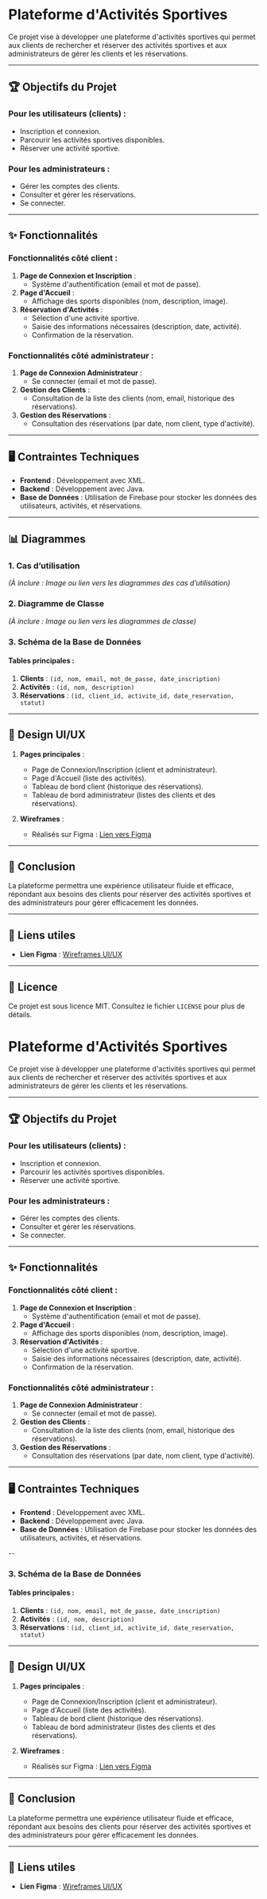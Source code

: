 # Plateforme d'Activités Sportives

Ce projet vise à développer une plateforme d'activités sportives qui permet aux clients de rechercher et réserver des activités sportives et aux administrateurs de gérer les clients et les réservations.

---

## 🏆 Objectifs du Projet

### Pour les utilisateurs (clients) :
- Inscription et connexion.
- Parcourir les activités sportives disponibles.
- Réserver une activité sportive.

### Pour les administrateurs :
- Gérer les comptes des clients.
- Consulter et gérer les réservations.
- Se connecter.

---

## ✨ Fonctionnalités

### Fonctionnalités côté client :
1. **Page de Connexion et Inscription** :
   - Système d'authentification (email et mot de passe).
2. **Page d'Accueil** :
   - Affichage des sports disponibles (nom, description, image).
3. **Réservation d'Activités** :
   - Sélection d'une activité sportive.
   - Saisie des informations nécessaires (description, date, activité).
   - Confirmation de la réservation.

### Fonctionnalités côté administrateur :
1. **Page de Connexion Administrateur** :
   - Se connecter (email et mot de passe).
2. **Gestion des Clients** :
   - Consultation de la liste des clients (nom, email, historique des réservations).
3. **Gestion des Réservations** :
   - Consultation des réservations (par date, nom client, type d'activité).

---

## 🖥️ Contraintes Techniques

- **Frontend** : Développement avec XML.
- **Backend** : Développement avec Java.
- **Base de Données** : Utilisation de Firebase pour stocker les données des utilisateurs, activités, et réservations.

---

## 📊 Diagrammes

### 1. Cas d’utilisation
*(À inclure : Image ou lien vers les diagrammes des cas d’utilisation)*

### 2. Diagramme de Classe
*(À inclure : Image ou lien vers les diagrammes de classe)*

### 3. Schéma de la Base de Données
#### Tables principales :
1. **Clients** : `(id, nom, email, mot_de_passe, date_inscription)`
2. **Activités** : `(id, nom, description)`
3. **Réservations** : `(id, client_id, activite_id, date_reservation, statut)`

---

## 🎨 Design UI/UX

1. **Pages principales** :
   - Page de Connexion/Inscription (client et administrateur).
   - Page d'Accueil (liste des activités).
   - Tableau de bord client (historique des réservations).
   - Tableau de bord administrateur (listes des clients et des réservations).

2. **Wireframes** :
   - Réalisés sur Figma : [Lien vers Figma](https://www.figma.com/design/pvDgcZKNGr8ONnJeCmgQmT/Gestion-Complexe-Sportif-app?node-id=223-3474&t=466QbiwTSsbjgmCS-1)

---

## 🚀 Conclusion

La plateforme permettra une expérience utilisateur fluide et efficace, répondant aux besoins des clients pour réserver des activités sportives et des administrateurs pour gérer efficacement les données.

---

## 🔗 Liens utiles
- **Lien Figma** : [Wireframes UI/UX](https://www.figma.com/design/pvDgcZKNGr8ONnJeCmgQmT/Gestion-Complexe-Sportif-app?node-id=223-3474&t=466QbiwTSsbjgmCS-1)

---

## 📜 Licence
Ce projet est sous licence MIT. Consultez le fichier `LICENSE` pour plus de détails.
# Plateforme d'Activités Sportives

Ce projet vise à développer une plateforme d'activités sportives qui permet aux clients de rechercher et réserver des activités sportives et aux administrateurs de gérer les clients et les réservations.

---

## 🏆 Objectifs du Projet

### Pour les utilisateurs (clients) :
- Inscription et connexion.
- Parcourir les activités sportives disponibles.
- Réserver une activité sportive.

### Pour les administrateurs :
- Gérer les comptes des clients.
- Consulter et gérer les réservations.
- Se connecter.

---

## ✨ Fonctionnalités

### Fonctionnalités côté client :
1. **Page de Connexion et Inscription** :
   - Système d'authentification (email et mot de passe).
2. **Page d'Accueil** :
   - Affichage des sports disponibles (nom, description, image).
3. **Réservation d'Activités** :
   - Sélection d'une activité sportive.
   - Saisie des informations nécessaires (description, date, activité).
   - Confirmation de la réservation.

### Fonctionnalités côté administrateur :
1. **Page de Connexion Administrateur** :
   - Se connecter (email et mot de passe).
2. **Gestion des Clients** :
   - Consultation de la liste des clients (nom, email, historique des réservations).
3. **Gestion des Réservations** :
   - Consultation des réservations (par date, nom client, type d'activité).

---

## 🖥️ Contraintes Techniques

- **Frontend** : Développement avec XML.
- **Backend** : Développement avec Java.
- **Base de Données** : Utilisation de Firebase pour stocker les données des utilisateurs, activités, et réservations.

--

### 3. Schéma de la Base de Données
#### Tables principales :
1. **Clients** : `(id, nom, email, mot_de_passe, date_inscription)`
2. **Activités** : `(id, nom, description)`
3. **Réservations** : `(id, client_id, activite_id, date_reservation, statut)`

---

## 🎨 Design UI/UX

1. **Pages principales** :
   - Page de Connexion/Inscription (client et administrateur).
   - Page d'Accueil (liste des activités).
   - Tableau de bord client (historique des réservations).
   - Tableau de bord administrateur (listes des clients et des réservations).

2. **Wireframes** :
   - Réalisés sur Figma : [Lien vers Figma](https://www.figma.com/design/pvDgcZKNGr8ONnJeCmgQmT/Gestion-Complexe-Sportif-app?node-id=223-3474&t=466QbiwTSsbjgmCS-1)

---

## 🚀 Conclusion

La plateforme permettra une expérience utilisateur fluide et efficace, répondant aux besoins des clients pour réserver des activités sportives et des administrateurs pour gérer efficacement les données.

---

## 🔗 Liens utiles
- **Lien Figma** : [Wireframes UI/UX](https://www.figma.com/design/pvDgcZKNGr8ONnJeCmgQmT/Gestion-Complexe-Sportif-app?node-id=223-3474&t=466QbiwTSsbjgmCS-1)
